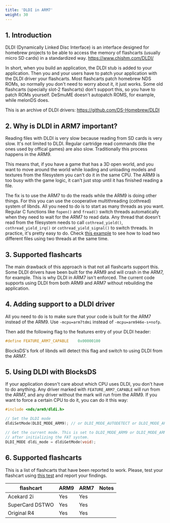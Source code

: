 ```yaml
---
title: 'DLDI in ARM7'
weight: 30
---
```


## 1. Introduction

DLDI (Dynamically Linked Disc Interface) is an interface designed for homebrew
projects to be able to access the memory of flashcarts (usually micro SD cards)
in a standardized way. https://www.chishm.com/DLDI/

In short, when you build an application, the DLDI stub is added to your
application. Then you and your users have to patch your application with the
DLDI driver your flashcarts. Most flashcarts patch homebrew NDS ROMs, so
normally you don't need to worry about it, it just works. Some old flashcarts
(specially slot-2 flashcarts) don't support this, so you have to patch ROMs
yourself. DeSmuME doesn't autopatch ROMS, for example, while melonDS does.

This is an archive of DLDI drivers: https://github.com/DS-Homebrew/DLDI

## 2. Why is DLDI in ARM7 important?

Reading files with DLDI is very slow because reading from SD cards is very slow.
It's not limited to DLDI. Regular cartridge read commands (like the ones used by
offical games) are also slow. Traditionally this process happens in the ARM9.

This means that, if you have a game that has a 3D open world, and you want to
move around the world while loading and unloading models and textures from the
filesystem you can't do it in the same CPU. The ARM9 is too busy with the game
logic, it can't just stop until it has finished reading a file.

The fix is to use the ARM7 to do the reads while the ARM9 is doing other things.
For this you can use the cooperative multithreading (cothread) system of libnds.
All you need to do is to start as many threads as you want. Regular C functions
like `fopen()` and `fread()` switch threads automatically when they need to wait
for the ARM7 to read data. Any thread that doesn't read from the filesystem
needs to call `cothread_yield()`, `cothread_yield_irq()` or
`cothread_yield_signal()` to switch threads. In practice, it's pretty easy to
do. Check [this example](https://github.com/blocksds/sdk/tree/master/examples/filesystem/async_loading)
to see how to load two different files using two threads at the same time.

## 3. Supported flashcarts

The main drawback of this approach is that not all flashcarts support this. Some
DLDI drivers have been built for the ARM9 and will crash in the ARM7, for
example. This is why DLDI in ARM7 isn't enforced. The current code supports
using DLDI from both ARM9 and ARM7 without rebuilding the application.

## 4. Adding support to a DLDI driver

All you need to do is to make sure that your code is built for the ARM7 instead
of the ARM9. Use `-mcpu=arm7tdmi` instead of `-mcpu=arm946e-s+nofp`.

Then add the following flag to the features entry of your DLDI header:

```c
#define FEATURE_ARM7_CAPABLE    0x00000100
```

BlocksDS's fork of libnds will detect this flag and switch to using DLDI from
the ARM7.

## 5. Using DLDI with BlocksDS

If your application doesn't care about which CPU uses DLDI, you don't have to do
anything. Any driver marked with `FEATURE_ARM7_CAPABLE` will run from the
ARM7, and any driver without the mark will run from the ARM9. If you want to
force a certain CPU to do it, you can do it this way:

```c
#include <nds/arm9/dldi.h>

// Set the DLDI mode
dldiSetMode(DLDI_MODE_ARM9); // or DLDI_MODE_AUTODETECT or DLDI_MODE_ARM7

// Get the current mode. This is set to DLDI_MODE_ARM9 or DLDI_MODE_ARM7
// after initializing the FAT system.
DLDI_MODE dldi_mode = dldiGetMode(void);
```

## 6. Supported flashcarts

This is a list of flashcarts that have been reported to work. Please, test your
flashcart using
[this test](https://github.com/blocksds/sdk/tree/master/tests/filesystem/dldi_arm9_arm7)
and report your findings.

flashcart       | ARM9 | ARM7 | Notes
----------------|------|------|------
Acekard 2i      | Yes  | Yes  |
SuperCard DSTWO | Yes  | Yes  |
Original R4     | Yes  | Yes  |
